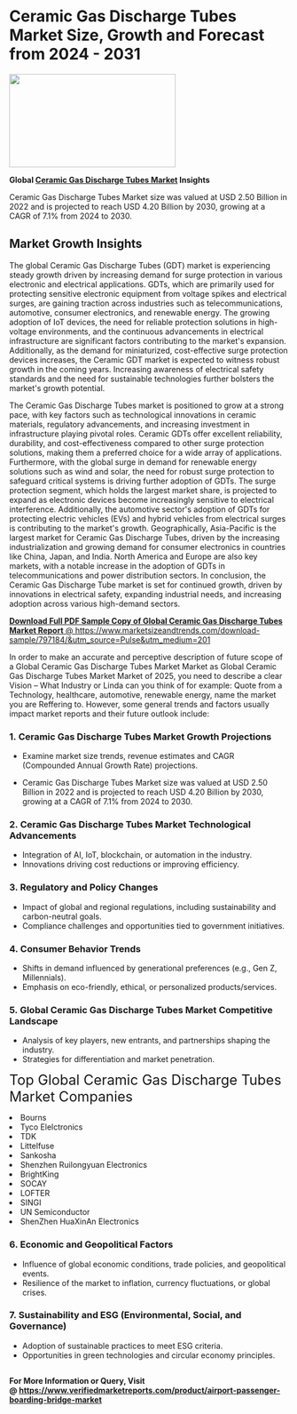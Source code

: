 <H1>Ceramic Gas Discharge Tubes Market Size, Growth and Forecast from 2024 - 2031</H1><img class="aligncenter size-medium wp-image-584254" src="https://thirdeyenews.in/wp-content/uploads/2024/09/Global-Market-Research-300x168.jpeg" alt="" width="300" height="168" /><p><strong>Global&nbsp;<a href="https://www.marketsizeandtrends.com/download-sample/797184/&amp;utm_source=Pulse&amp;utm_medium=201">Ceramic Gas Discharge Tubes Market</a> Insights</strong></p><p>Ceramic Gas Discharge Tubes Market size was valued at USD 2.50 Billion in 2022 and is projected to reach USD 4.20 Billion by 2030, growing at a CAGR of 7.1% from 2024 to 2030.</p><p><h2>Market Growth Insights</h2> <p>The global Ceramic Gas Discharge Tubes (GDT) market is experiencing steady growth driven by increasing demand for surge protection in various electronic and electrical applications. GDTs, which are primarily used for protecting sensitive electronic equipment from voltage spikes and electrical surges, are gaining traction across industries such as telecommunications, automotive, consumer electronics, and renewable energy. The growing adoption of IoT devices, the need for reliable protection solutions in high-voltage environments, and the continuous advancements in electrical infrastructure are significant factors contributing to the market's expansion. Additionally, as the demand for miniaturized, cost-effective surge protection devices increases, the Ceramic GDT market is expected to witness robust growth in the coming years. Increasing awareness of electrical safety standards and the need for sustainable technologies further bolsters the market's growth potential.</p> <p><a href="#"></a></p> <p>The Ceramic Gas Discharge Tubes market is positioned to grow at a strong pace, with key factors such as technological innovations in ceramic materials, regulatory advancements, and increasing investment in infrastructure playing pivotal roles. Ceramic GDTs offer excellent reliability, durability, and cost-effectiveness compared to other surge protection solutions, making them a preferred choice for a wide array of applications. Furthermore, with the global surge in demand for renewable energy solutions such as wind and solar, the need for robust surge protection to safeguard critical systems is driving further adoption of GDTs. The surge protection segment, which holds the largest market share, is projected to expand as electronic devices become increasingly sensitive to electrical interference. Additionally, the automotive sector's adoption of GDTs for protecting electric vehicles (EVs) and hybrid vehicles from electrical surges is contributing to the market's growth. Geographically, Asia-Pacific is the largest market for Ceramic Gas Discharge Tubes, driven by the increasing industrialization and growing demand for consumer electronics in countries like China, Japan, and India. North America and Europe are also key markets, with a notable increase in the adoption of GDTs in telecommunications and power distribution sectors. In conclusion, the Ceramic Gas Discharge Tube market is set for continued growth, driven by innovations in electrical safety, expanding industrial needs, and increasing adoption across various high-demand sectors.</p> <p><a href="#"></p><p><span class=""><strong>Download Full PDF Sample Copy of Global Ceramic Gas Discharge Tubes Market Report</strong> @ <a href="https://www.marketsizeandtrends.com/download-sample/797184/&amp;utm_source=Pulse&amp;utm_medium=201" target="_blank">https://www.marketsizeandtrends.com/download-sample/797184/&amp;utm_source=Pulse&amp;utm_medium=201</a></span></p><p>In order to make an accurate and perceptive description of future scope of a Global&nbsp;Ceramic Gas Discharge Tubes Market Market as Global&nbsp;Ceramic Gas Discharge Tubes Market Market of 2025, you need to describe a clear Vision &ndash; What Industry or Linda can you think of for example: Quote from a Technology, healthcare, automotive, renewable energy, name the market you are Reffering to. However, some general trends and factors usually impact market reports and their future outlook include:</p><h3>1.&nbsp;<strong>Ceramic Gas Discharge Tubes Market Growth Projections</strong></h3><ul><li>Examine market size trends, revenue estimates and CAGR (Compounded Annual Growth Rate) projections.</li><li><p>Ceramic Gas Discharge Tubes Market size was valued at USD 2.50 Billion in 2022 and is projected to reach USD 4.20 Billion by 2030, growing at a CAGR of 7.1% from 2024 to 2030.</p></li></ul><h3>2.&nbsp;<strong>Ceramic Gas Discharge Tubes Market Technological Advancements</strong></h3><ul><li>Integration of AI, IoT, blockchain, or automation in the industry.</li><li>Innovations driving cost reductions or improving efficiency.</li></ul><h3>3.&nbsp;<strong>Regulatory and Policy Changes</strong></h3><ul><li>Impact of global and regional regulations, including sustainability and carbon-neutral goals.</li><li>Compliance challenges and opportunities tied to government initiatives.</li></ul><h3>4.&nbsp;<strong>Consumer Behavior Trends</strong></h3><ul><li>Shifts in demand influenced by generational preferences (e.g., Gen Z, Millennials).</li><li>Emphasis on eco-friendly, ethical, or personalized products/services.</li></ul><h3>5.&nbsp;<strong>Global Ceramic Gas Discharge Tubes Market Competitive Landscape</strong></h3><ul><li>Analysis of key players, new entrants, and partnerships shaping the industry.</li><li>Strategies for differentiation and market penetration.</li></ul><p data-pm-slice="1 1 []"><span style="color: inherit; font-family: inherit; font-size: 25px;">Top Global Ceramic Gas Discharge Tubes Market Companies</span></p><div class="" data-test-id=""><p><li>Bourns</li><li> Tyco Elelctronics</li><li> TDK</li><li> Littelfuse</li><li> Sankosha</li><li> Shenzhen Ruilongyuan Electronics</li><li> BrightKing</li><li> SOCAY</li><li> LOFTER</li><li> SINGI</li><li> UN Semiconductor</li><li> ShenZhen HuaXinAn Electronics</li></p></div><h3>6.&nbsp;<strong>Economic and Geopolitical Factors</strong></h3><ul><li>Influence of global economic conditions, trade policies, and geopolitical events.</li><li>Resilience of the market to inflation, currency fluctuations, or global crises.</li></ul><h3>7.&nbsp;<strong>Sustainability and ESG (Environmental, Social, and Governance)</strong></h3><ul><li>Adoption of sustainable practices to meet ESG criteria.</li><li>Opportunities in green technologies and circular economy principles.</li></ul><h2><strong style="font-size: 14px;">For More Information or Query, Visit @&nbsp;</strong><a style="background-color: #ffffff; font-size: 14px;" href="https://www.marketsizeandtrends.com/report/ceramic-gas-discharge-tubes-market/" target="_blank">https://www.verifiedmarketreports.com/product/airport-passenger-boarding-bridge-market</a></h2>
